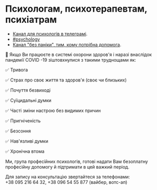 # Психологам, психотерапевтам, психіатрам

* [Канал для психологів в телеграмі](https://t.me/keepcalmanddontpanic).
* [\#psychology](https://discord.gg/HqSr3w)
* [Канал "без паніки", тим, кому потрібна допомога](https://t.me/bezpaniky).

🚨 Якщо Ви працюєте в системі охорони здоров'я і наразі внаслідок пандемії COVID -19 зіштовхнулися з такими труднощами як:

✅ Тривога

✅ Страх про своє життя та здоров'я \(своє чи близьких\)

✅ Почуття безвиході

✅ Суїцидальні думки

✅ Часті зміни настрою без видимих причин

✅ Пригніченість

✅ Безсоння

✅ Нав'язливі думки

✅ Хронічна втома

Ми, група професійних психологів, готові надати Вам безоплатну професійну допомогу й підтримати в цей важкий період.

Для запису на консультацію звертайтеся за телефонами:  
+38 095 216 64 32, +38 096 54 55 877 \(вайбер, вотс-ап\)





